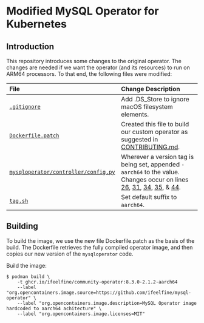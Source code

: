 # Modified MySQL Operator for Kubernetes

## Introduction

This repository introduces some changes to the original operator.
The changes are needed if we want the operator (and its resources) to run on ARM64 processors.
To that end, the following files were modified:

| File                | Change Description                    |
| :-                  | :-                                    |
| [`.gitignore`](https://github.com/IFeelFine/mysql-operator/blob/aarch64/.gitignore)          | Add .DS_Store to ignore macOS filesystem elements. |
| [`Dockerfile.patch`](https://github.com/IFeelFine/mysql-operator/blob/aarch64/Dockerfile.patch)    | Created this file to build our custom operator as suggested in [CONTRIBUTING.md](/CONTRIBUTING.md). |
| [`mysqloperator/controller/config.py`](https://github.com/IFeelFine/mysql-operator/blob/aarch64/mysqloperator/controller/config.py) | Wherever a version tag is being set, appended `-aarch64` to the value.<br>Changes occur on lines [26](https://github.com/IFeelFine/mysql-operator/blob/aarch64/mysqloperator/controller/config.py#L26), [31](https://github.com/IFeelFine/mysql-operator/blob/aarch64/mysqloperator/controller/config.py#L31), [34](https://github.com/IFeelFine/mysql-operator/blob/aarch64/mysqloperator/controller/config.py#L34), [35](https://github.com/IFeelFine/mysql-operator/blob/aarch64/mysqloperator/controller/config.py#L35), & [44](https://github.com/IFeelFine/mysql-operator/blob/aarch64/mysqloperator/controller/config.py#L44). |
| [`tag.sh`](https://github.com/IFeelFine/mysql-operator/blob/aarch64/tag.sh) | Set default suffix to `aarch64`.

## Building

To build the image, we use the new file Dockerfile.patch as the basis of the build.
The Dockerfile retrieves the fully compiled operator image, and then copies our new version of the `mysqloperator` code.

Build the image:

```shell
$ podman build \
    -t ghcr.io/ifeelfine/community-operator:8.3.0-2.1.2-aarch64
    --label "org.opencontainers.image.source=https://github.com/ifeelfine/mysql-operator" \
    --label "org.opencontainers.image.description=MySQL Operator image hardcoded to aarch64 achitecture" \
    --label "org.opencontainers.image.licenses=MIT"
```